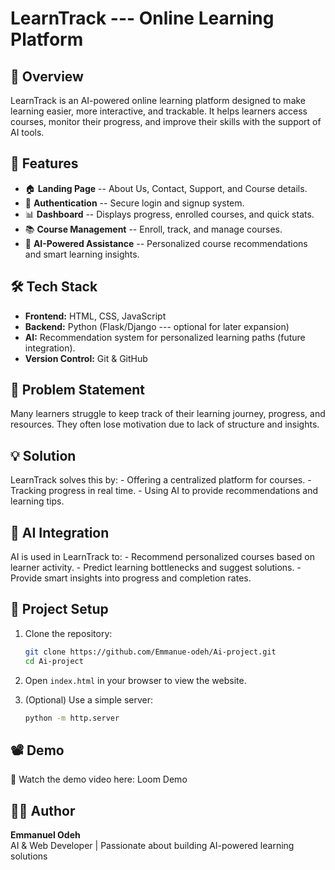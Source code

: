 # LearnTrack --- Online Learning Platform

## 📌 Overview

LearnTrack is an AI-powered online learning platform designed to make
learning easier, more interactive, and trackable. It helps learners
access courses, monitor their progress, and improve their skills with
the support of AI tools.

## 🚀 Features

-   🏠 **Landing Page** -- About Us, Contact, Support, and Course
    details.
-   🔑 **Authentication** -- Secure login and signup system.
-   📊 **Dashboard** -- Displays progress, enrolled courses, and quick
    stats.
-   📚 **Course Management** -- Enroll, track, and manage courses.
-   🤖 **AI-Powered Assistance** -- Personalized course recommendations
    and smart learning insights.

## 🛠️ Tech Stack

-   **Frontend:** HTML, CSS, JavaScript
-   **Backend:** Python (Flask/Django --- optional for later expansion)
-   **AI:** Recommendation system for personalized learning paths
    (future integration).
-   **Version Control:** Git & GitHub

## 🔎 Problem Statement

Many learners struggle to keep track of their learning journey,
progress, and resources. They often lose motivation due to lack of
structure and insights.

## 💡 Solution

LearnTrack solves this by: - Offering a centralized platform for
courses. - Tracking progress in real time. - Using AI to provide
recommendations and learning tips.

## 🤖 AI Integration

AI is used in LearnTrack to: - Recommend personalized courses based on
learner activity. - Predict learning bottlenecks and suggest
solutions. - Provide smart insights into progress and completion rates.

## 📂 Project Setup

1.  Clone the repository:

    ``` bash
    git clone https://github.com/Emmanue-odeh/Ai-project.git
    cd Ai-project
    ```

2.  Open `index.html` in your browser to view the website.

3.  (Optional) Use a simple server:

    ``` bash
    python -m http.server
    ```

## 📽️ Demo

🎥 Watch the demo video here: Loom Demo

## 👨‍💻 Author

**Emmanuel Odeh**\
AI & Web Developer \| Passionate about building AI-powered learning
solutions
